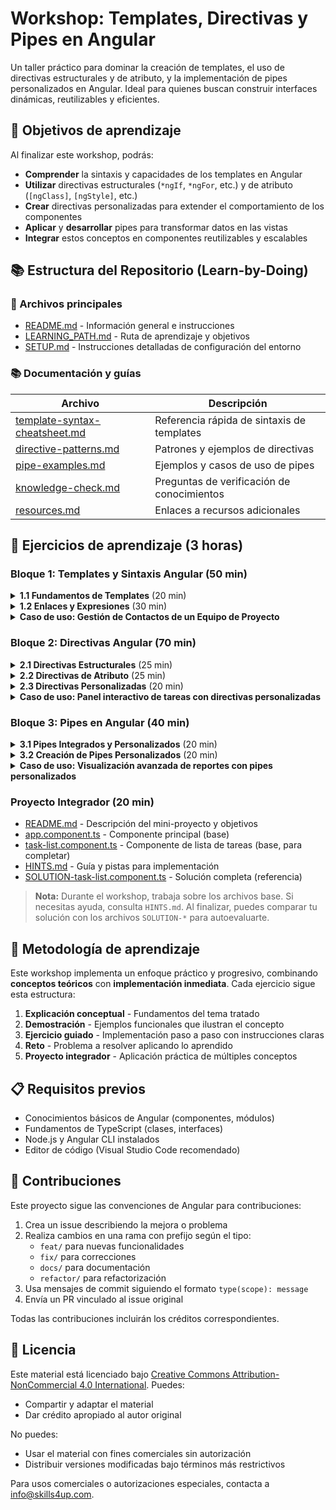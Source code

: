 # Workshop: Templates, Directivas y Pipes en Angular

Un taller práctico para dominar la creación de templates, el uso de directivas estructurales y de atributo, y la implementación de pipes personalizados en Angular. Ideal para quienes buscan construir interfaces dinámicas, reutilizables y eficientes.

## 🎯 Objetivos de aprendizaje

Al finalizar este workshop, podrás:

- **Comprender** la sintaxis y capacidades de los templates en Angular
- **Utilizar** directivas estructurales (`*ngIf`, `*ngFor`, etc.) y de atributo (`[ngClass]`, `[ngStyle]`, etc.)
- **Crear** directivas personalizadas para extender el comportamiento de los componentes
- **Aplicar** y **desarrollar** pipes para transformar datos en las vistas
- **Integrar** estos conceptos en componentes reutilizables y escalables

## 📚 Estructura del Repositorio (Learn-by-Doing)

### 📄 Archivos principales

- [README.md](README.md) - Información general e instrucciones
- [LEARNING_PATH.md](LEARNING_PATH.md) - Ruta de aprendizaje y objetivos
- [SETUP.md](SETUP.md) - Instrucciones detalladas de configuración del entorno

### 📚 Documentación y guías

| Archivo                                                        | Descripción                                |
| -------------------------------------------------------------- | ------------------------------------------ |
| [template-syntax-cheatsheet.md](template-syntax-cheatsheet.md) | Referencia rápida de sintaxis de templates |
| [directive-patterns.md](directive-patterns.md)                 | Patrones y ejemplos de directivas          |
| [pipe-examples.md](pipe-examples.md)                           | Ejemplos y casos de uso de pipes           |
| [knowledge-check.md](knowledge-check.md)                       | Preguntas de verificación de conocimientos |
| [resources.md](resources.md)                                   | Enlaces a recursos adicionales             |

## 🧪 Ejercicios de aprendizaje (3 horas)

### Bloque 1: Templates y Sintaxis Angular (50 min)

<details>
<summary><strong>1.1 Fundamentos de Templates</strong> (20 min)</summary>

- [README.md](exercises/1-templates/1.1-introduction/README.md) - Introducción y sintaxis básica
- [template-examples.component.ts](exercises/1-templates/1.1-introduction/template-examples.component.ts) - Ejemplos prácticos
- [QUIZ.md](exercises/1-templates/1.1-introduction/QUIZ.md) - Preguntas conceptuales

</details>

<details>
<summary><strong>1.2 Enlaces y Expresiones</strong> (30 min)</summary>

- [README.md](exercises/1-templates/1.2-bindings/README.md) - Data binding y expresiones
- [binding-examples.component.ts](exercises/1-templates/1.2-bindings/binding-examples.component.ts) - Ejercicios de binding
- [start.component.ts](exercises/1-templates/1.2-bindings/start.component.ts) - Ejercicio para completar
- [HINTS.md](exercises/1-templates/1.2-bindings/HINTS.md) - Guía para implementación

</details>

<details>
<summary><strong>Caso de uso: Gestión de Contactos de un Equipo de Proyecto</strong></summary>

- **Requerimiento:** El sistema debe permitir visualizar, agregar y filtrar miembros de un equipo de proyecto, mostrando su nombre, correo y rol, y resaltando al líder del proyecto.

- [team-contacts.component.ts](exercises/1-templates/use-case-team-contacts/team-contacts.component.ts)
- [role-pipe.ts](exercises/1-templates/use-case-team-contacts/role-pipe.ts)
- [README.md](exercises/1-templates/use-case-team-contacts/README.md) - Descripción y guía del caso de uso

</details>

### Bloque 2: Directivas Angular (70 min)

<details>
<summary><strong>2.1 Directivas Estructurales</strong> (25 min)</summary>

- [README.md](exercises/2-directives/2.1-structural/README.md) - Uso de *ngIf,*ngFor, *ngSwitch
- [structural-examples.component.ts](exercises/2-directives/2.1-structural/structural-examples.component.ts) - Ejemplos prácticos
- [start.component.ts](exercises/2-directives/2.1-structural/start.component.ts) - Ejercicio para completar
- [HINTS.md](exercises/2-directives/2.1-structural/HINTS.md) - Guía para implementación

</details>

<details>
<summary><strong>2.2 Directivas de Atributo</strong> (25 min)</summary>

- [README.md](exercises/2-directives/2.2-attribute/README.md) - Uso de [ngClass], [ngStyle], directivas propias
- [attribute-examples.component.ts](exercises/2-directives/2.2-attribute/attribute-examples.component.ts) - Ejemplos prácticos
- [start.component.ts](exercises/2-directives/2.2-attribute/start.component.ts) - Ejercicio para completar
- [HINTS.md](exercises/2-directives/2.2-attribute/HINTS.md) - Guía para implementación

</details>

<details>
<summary><strong>2.3 Directivas Personalizadas</strong> (20 min)</summary>

- [README.md](exercises/2-directives/2.3-custom/README.md) - Creación de directivas propias
- [highlight.directive.ts](exercises/2-directives/2.3-custom/highlight.directive.ts) - Ejemplo de directiva personalizada
- [start.directive.ts](exercises/2-directives/2.3-custom/start.directive.ts) - Ejercicio para completar
- [HINTS.md](exercises/2-directives/2.3-custom/HINTS.md) - Guía para implementación

</details>

<details>
<summary><strong>Caso de uso: Panel interactivo de tareas con directivas personalizadas</strong></summary>

- **Requerimiento:** El sistema debe permitir gestionar una lista de tareas donde el usuario pueda marcar tareas como importantes, completadas o pendientes usando directivas estructurales, de atributo y personalizadas, mejorando la experiencia visual e interacción.

- [task-panel.component.ts](exercises/2-directives/use-case-task-panel/task-panel.component.ts) - Cascarón para empezar la solución
- [SOLUTION-task-panel.component.ts](exercises/2-directives/use-case-task-panel/SOLUTION-task-panel.component.ts) - Solución completa del caso de uso
- [important.directive.ts](exercises/2-directives/use-case-task-panel/important.directive.ts) - Directiva personalizada (cascarón)
- [SOLUTION-important.directive.ts](exercises/2-directives/use-case-task-panel/SOLUTION-important.directive.ts) - Directiva personalizada (solución)
- [README.md](exercises/2-directives/use-case-task-panel/README.md) - Descripción y guía del caso de uso

</details>

### Bloque 3: Pipes en Angular (40 min)

<details>
<summary><strong>3.1 Pipes Integrados y Personalizados</strong> (20 min)</summary>

- [README.md](exercises/3-pipes/3.1-built-in/README.md) - Uso de pipes integrados
- [pipes-examples.component.ts](exercises/3-pipes/3.1-built-in/pipes-examples.component.ts) - Ejemplos prácticos
- [start.component.ts](exercises/3-pipes/3.1-built-in/start.component.ts) - Ejercicio para completar

</details>

<details>
<summary><strong>3.2 Creación de Pipes Personalizados</strong> (20 min)</summary>

- [README.md](exercises/3-pipes/3.2-custom/README.md) - Cómo crear un pipe propio
- [capitalize.pipe.ts](exercises/3-pipes/3.2-custom/capitalize.pipe.ts) - Ejemplo de pipe personalizado
- [start.pipe.ts](exercises/3-pipes/3.2-custom/start.pipe.ts) - Ejercicio para completar
- [HINTS.md](exercises/3-pipes/3.2-custom/HINTS.md) - Guía para implementación

</details>

<details>
<summary><strong>Caso de uso: Visualización avanzada de reportes con pipes personalizados</strong></summary>

- **Requerimiento:** El sistema debe mostrar una tabla de reportes donde los datos puedan ser transformados y presentados usando pipes integrados y personalizados, permitiendo formatos de fecha, moneda, capitalización y filtros avanzados.

- [report-table.component.ts](exercises/3-pipes/use-case-report-table/report-table.component.ts) - Cascarón para empezar la solución
- [SOLUTION-report-table.component.ts](exercises/3-pipes/use-case-report-table/SOLUTION-report-table.component.ts) - Solución completa del caso de uso
- [currency-format.pipe.ts](exercises/3-pipes/use-case-report-table/currency-format.pipe.ts) - Pipe personalizado (cascarón)
- [capitalize.pipe.ts](exercises/3-pipes/use-case-report-table/capitalize.pipe.ts) - Pipe personalizado
- [SOLUTION-currency-format.pipe.ts](exercises/3-pipes/use-case-report-table/SOLUTION-currency-format.pipe.ts) - Pipe personalizado (solución)
- [status-filter.pipe.ts](exercises/3-pipes/use-case-report-table/status-filter.pipe.ts) - Pipe de filtro de estado (cascarón)
- [SOLUTION-status-filter.pipe.ts](exercises/3-pipes/use-case-report-table/SOLUTION-status-filter.pipe.ts) - Pipe de filtro de estado (solución)
- [README.md](exercises/3-pipes/use-case-report-table/README.md) - Descripción y guía del caso de uso

</details>

### Proyecto Integrador (20 min)

- [README.md](exercises/4-project/README.md) - Descripción del mini-proyecto y objetivos
- [app.component.ts](exercises/4-project/app.component.ts) - Componente principal (base)
- [task-list.component.ts](exercises/4-project/task-list.component.ts) - Componente de lista de tareas (base, para completar)
- [HINTS.md](exercises/4-project/HINTS.md) - Guía y pistas para implementación
- [SOLUTION-task-list.component.ts](exercises/4-project/SOLUTION-task-list.component.ts) - Solución completa (referencia)

> **Nota:** Durante el workshop, trabaja sobre los archivos base. Si necesitas ayuda, consulta `HINTS.md`. Al finalizar, puedes comparar tu solución con los archivos `SOLUTION-*` para autoevaluarte.

## 🔄 Metodología de aprendizaje

Este workshop implementa un enfoque práctico y progresivo, combinando **conceptos teóricos** con **implementación inmediata**. Cada ejercicio sigue esta estructura:

1. **Explicación conceptual** - Fundamentos del tema tratado
2. **Demostración** - Ejemplos funcionales que ilustran el concepto
3. **Ejercicio guiado** - Implementación paso a paso con instrucciones claras
4. **Reto** - Problema a resolver aplicando lo aprendido
5. **Proyecto integrador** - Aplicación práctica de múltiples conceptos

## 📋 Requisitos previos

- Conocimientos básicos de Angular (componentes, módulos)
- Fundamentos de TypeScript (clases, interfaces)
- Node.js y Angular CLI instalados
- Editor de código (Visual Studio Code recomendado)

## 🤝 Contribuciones

Este proyecto sigue las convenciones de Angular para contribuciones:

1. Crea un issue describiendo la mejora o problema
2. Realiza cambios en una rama con prefijo según el tipo:
   - `feat/` para nuevas funcionalidades
   - `fix/` para correcciones
   - `docs/` para documentación
   - `refactor/` para refactorización
3. Usa mensajes de commit siguiendo el formato `type(scope): message`
4. Envía un PR vinculado al issue original

Todas las contribuciones incluirán los créditos correspondientes.

## 📜 Licencia

Este material está licenciado bajo [Creative Commons Attribution-NonCommercial 4.0 International](https://creativecommons.org/licenses/by-nc/4.0/). Puedes:

- Compartir y adaptar el material
- Dar crédito apropiado al autor original

No puedes:

- Usar el material con fines comerciales sin autorización
- Distribuir versiones modificadas bajo términos más restrictivos

Para usos comerciales o autorizaciones especiales, contacta a [info@skills4up.com](mailto:info@skills4up.com).
